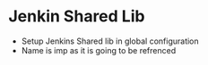 # Jenkin Shared Lib
- Setup Jenkins Shared lib in global configuration
- Name is imp as it is going to be refrenced
